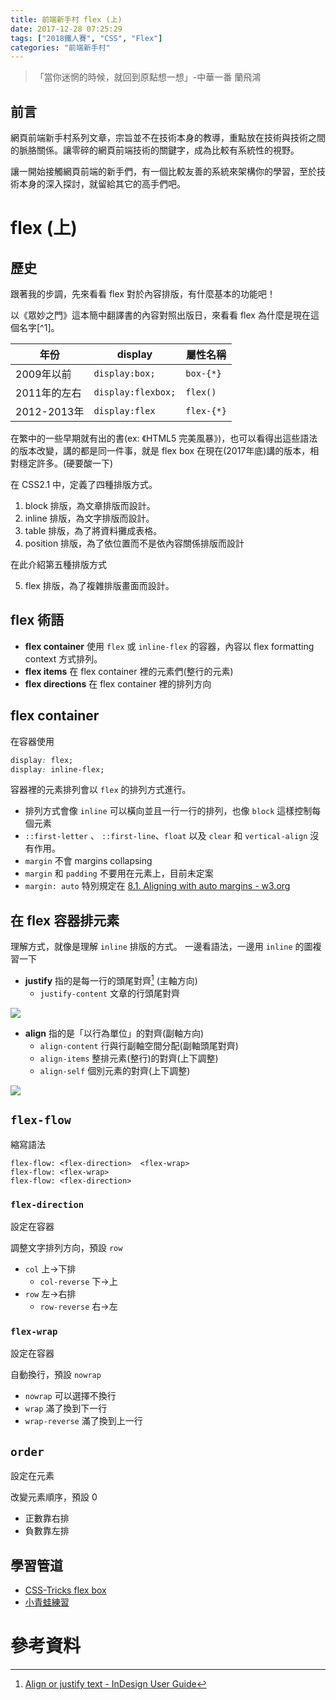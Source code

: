```yaml
---
title: 前端新手村 flex (上)
date: 2017-12-28 07:25:29
tags: ["2018鐵人賽", "CSS", "Flex"]
categories: "前端新手村"
---
```

> 「當你迷惘的時候，就回到原點想一想」-中華一番 蘭飛鴻

## 前言

網頁前端新手村系列文章，宗旨並不在技術本身的教導，重點放在技術與技術之間的脈胳關係。讓零碎的網頁前端技術的關鍵字，成為比較有系統性的視野。

讓一開始接觸網頁前端的新手們，有一個比較友善的系統來架構你的學習，至於技術本身的深入探討，就留給其它的高手們吧。

# flex (上)

## 歷史

跟著我的步調，先來看看 flex 對於內容排版，有什麼基本的功能吧！

以《眾妙之門》這本簡中翻譯書的內容對照出版日，來看看 flex 為什麼是現在這個名字\[^1]。

|年份|display|屬性名稱|
|-|-|-|
|2009年以前|`display:box;`|`box-{*}`|
|2011年的左右|`display:flexbox;`|`flex()`|
|2012-2013年|`display:flex`|`flex-{*}`|

在繁中的一些早期就有出的書(ex: 《HTML5 完美風暴》)，也可以看得出這些語法的版本改變，講的都是同一件事，就是 flex box
在現在(2017年底)講的版本，相對穩定許多。(硬要酸一下)

在 CSS2.1 中，定義了四種排版方式。

1. block 排版，為文章排版而設計。
2. inline 排版，為文字排版而設計。
3. table 排版，為了將資料攤成表格。
4. position 排版，為了依位置而不是依內容關係排版而設計

在此介紹第五種排版方式

5. flex 排版，為了複雜排版畫面而設計。

## flex 術語

- **flex container** 使用 `flex` 或 `inline-flex` 的容器，內容以 flex formatting context 方式排列。
- **flex items** 在 flex container 裡的元素們(整行的元素)
- **flex directions** 在 flex container 裡的排列方向

## flex container

在容器使用

```css
display: flex;
display: inline-flex;
```

容器裡的元素排列會以 `flex` 的排列方式進行。

- 排列方式會像 `inline` 可以橫向並且一行一行的排列，也像 `block` 這樣控制每個元素
- `::first-letter` 、 `::first-line`、`float` 以及 `clear` 和 `vertical-align` 沒有作用。
- `margin` 不會 margins collapsing
- `margin` 和 `padding` 不要用在元素上，目前未定案
- `margin: auto` 特別規定在 [8.1. Aligning with auto margins - w3.org](https://www.w3.org/TR/2017/CR-css-flexbox-1-20171019/#auto-margins)

## 在 flex 容器排元素

理解方式，就像是理解 `inline` 排版的方式。
一邊看語法，一邊用 `inline` 的圖複習一下

- **justify** 指的是每一行的頭尾對齊[^2] (主軸方向)
    - `justify-content` 文章的行頭尾對齊


![](https://i.imgur.com/oyl3mjs.png)

- **align** 指的是「以行為單位」的對齊(副軸方向)
    - `align-content` 行與行副軸空間分配(副軸頭尾對齊)
    - `align-items` 整排元素(整行)的對齊(上下調整)
    - `align-self` 個別元素的對齊(上下調整)

![](https://i.imgur.com/boIyUpF.png)

## `flex-flow`

縮寫語法

```
flex-flow: <flex-direction>  <flex-wrap>
flex-flow: <flex-wrap>
flex-flow: <flex-direction>
```

### `flex-direction`

設定在容器

調整文字排列方向，預設 `row`

- `col` 上→下排
    - `col-reverse` 下→上
- `row` 左→右排
    - `row-reverse` 右→左


### `flex-wrap`

設定在容器

自動換行，預設 `nowrap`

- `nowrap` 可以選擇不換行
- `wrap` 滿了換到下一行
- `wrap-reverse` 滿了換到上一行


## `order`

設定在元素

改變元素順序，預設 0

- 正數靠右排
- 負數靠左排


## 學習管道

- [CSS-Tricks flex box](https://css-tricks.com/snippets/css/a-guide-to-flexbox/)
- [小青蛙練習](http://flexboxfroggy.com/)

# 參考資料

[^1]: [ Flexbox的奇怪歷史](https://yuguo.us/weblog/flexbox-history)
[^2]: [ Align or justify text - InDesign User Guide](https://helpx.adobe.com/indesign/using/aligning-text.html)
[^3]: [ 5.4. Display Order: the order property - w3.org](https://www.w3.org/TR/2017/CR-css-flexbox-1-20171019/#order-property)
